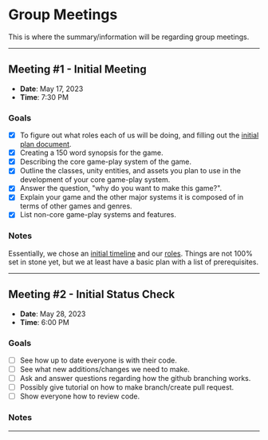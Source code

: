 # Group Meetings
This is where the summary/information will be regarding group meetings.

---

## Meeting \#1 - Initial Meeting
* **Date**: May 17, 2023
* **Time**: 7:30 PM

### Goals
- [x] To figure out what roles each of us will be doing, and filling out the [initial plan document](https://docs.google.com/document/d/1pc5WVrcgre8pAvwpoAeO3d9nlYAn165I7ZNwHvZhgVk/edit#heading=h.i3tv2mxf7h7z).
- [x] Creating a 150 word synopsis for the game.
- [x] Describing the core game-play system of the game.
- [x] Outline the classes, unity entities, and assets you plan to use in the development of your core game-play system.
- [x] Answer the question, "why do you want to make this game?".
- [x] Explain your game and the other major systems it is composed of in terms of other games and genres.
- [x] List non-core game-play systems and features.

### Notes
Essentially, we chose an [initial timeline](https://docs.google.com/spreadsheets/d/1daxQZKiFalyhVolWCPxCEILbFaG9LCLo/edit#gid=666678670) and our [roles](https://docs.google.com/document/d/1pc5WVrcgre8pAvwpoAeO3d9nlYAn165I7ZNwHvZhgVk/edit#). Things are not 100% set in stone yet, but we at least have a basic plan with a list of prerequisites.

---

## Meeting \#2 - Initial Status Check
* **Date**: May 28, 2023
* **Time**: 6:00 PM

### Goals
- [ ] See how up to date everyone is with their code.
- [ ] See what new additions/changes we need to make.
- [ ] Ask and answer questions regarding how the github branching works.
- [ ] Possibly give tutorial on how to make branch/create pull request.
- [ ] Show everyone how to review code.

### Notes

---
